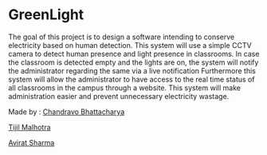 # GreenLight
The goal of this project is to design a software intending to conserve electricity based on human detection. This system will use a simple CCTV camera to detect human presence and light presence in classrooms. In case the classroom is detected empty and the lights are on, the system will notify the administrator regarding the same via a live notification Furthermore this system will allow the administrator to have access to the real time status of all classrooms in the campus through a website. This system will make administration easier and prevent unnecessary electricity wastage.

Made by :
[Chandravo Bhattacharya](https://github.com/Chandravo)

[Tijil Malhotra](https://github.com/tijilM)

[Avirat Sharma](https://github.com/Avirat201189221)
